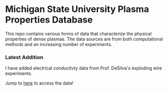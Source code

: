 # Michigan State University Plasma Properties Database

This repo contains various forms of data that characterize the physical properties of dense plasmas. The data sources are from both computational methods and an increasing number of experiments. 

### Latest Addition

I have added electrical conductivty data from Prof. DeSilva's exploding wire experiments. 

Jump to [here](database/) to access the data!


